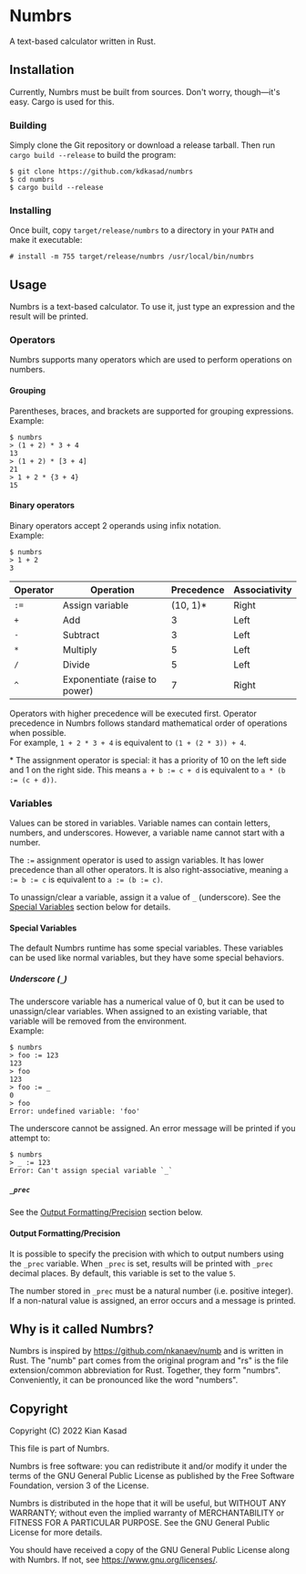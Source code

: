 # Numbrs

A text-based calculator written in Rust.

## Installation

Currently, Numbrs must be built from sources.
Don't worry, though—it's easy.
Cargo is used for this.

### Building

Simply clone the Git repository or download a release tarball. Then run `cargo
build --release` to build the program:

	$ git clone https://github.com/kdkasad/numbrs
	$ cd numbrs
	$ cargo build --release

### Installing

Once built, copy `target/release/numbrs` to a directory in your `PATH` and make
it executable:

	# install -m 755 target/release/numbrs /usr/local/bin/numbrs

## Usage

Numbrs is a text-based calculator. To use it, just type an expression and the
result will be printed.

### Operators

Numbrs supports many operators which are used to perform operations on numbers.

#### Grouping

Parentheses, braces, and brackets are supported for grouping expressions.  
Example:

	$ numbrs
	> (1 + 2) * 3 + 4
	13
	> (1 + 2) * [3 + 4]
	21
	> 1 + 2 * {3 + 4}
	15

#### Binary operators

Binary operators accept 2 operands using infix notation.  
Example:

	$ numbrs
	> 1 + 2
	3

| Operator | Operation       | Precedence | Associativity |
| ---      | ---             | ---        | ---           |
| `:=`     | Assign variable | (10, 1)\*  | Right         |
| `+`      | Add             | 3          | Left          |
| `-`      | Subtract        | 3          | Left          |
| `*`      | Multiply        | 5          | Left          |
| `/`      | Divide          | 5          | Left          |
| `^`      | Exponentiate (raise to power) | 7 | Right    |

Operators with higher precedence will be executed first. Operator precedence in
Numbrs follows standard mathematical order of operations when possible.  
For example, `1 + 2 * 3 + 4` is equivalent to `(1 + (2 * 3)) + 4`.

\* The assignment operator is special: it has a priority of 10 on the left side
and 1 on the right side. This means `a + b := c + d` is equivalent to
`a * (b := (c + d))`.

### Variables

Values can be stored in variables. Variable names can contain letters, numbers,
and underscores. However, a variable name cannot start with a number.

The `:=` assignment operator is used to assign variables. It has lower
precedence than all other operators. It is also right-associative, meaning
`a := b := c` is equivalent to `a := (b := c)`.

To unassign/clear a variable, assign it a value of `_` (underscore).
See the [Special Variables](#special-variables) section below for details.

#### Special Variables

The default Numbrs runtime has some special variables. These
variables can be used like normal variables, but they have some
special behaviors.

##### Underscore (`_`)
The underscore variable has a numerical value of 0, but it can be used
to unassign/clear variables. When assigned to an existing variable, that
variable will be removed from the environment.  
Example:

	$ numbrs
	> foo := 123
	123
	> foo
	123
	> foo := _
	0
	> foo
	Error: undefined variable: 'foo'

The underscore cannot be assigned. An error message will be printed if you
attempt to:

	$ numbrs
	> _ := 123
	Error: Can't assign special variable `_`

##### `_prec`
See the [Output Formatting/Precision](#output-formattingprecision)
section below.

#### Output Formatting/Precision

It is possible to specify the precision with which to output numbers using the
`_prec` variable.
When `_prec` is set, results will be printed with `_prec` decimal places.
By default, this variable is set to the value `5`.

The number stored in `_prec` must be a natural number (i.e. positive integer).
If a non-natural value is assigned, an error occurs and a message is printed.

## Why is it called Numbrs?

Numbrs is inspired by <https://github.com/nkanaev/numb> and is written in Rust.
The "numb" part comes from the original program and "rs" is the file
extension/common abbreviation for Rust. Together, they form "numbrs".
Conveniently, it can be pronounced like the word "numbers".

## Copyright

Copyright (C) 2022  Kian Kasad

This file is part of Numbrs.

Numbrs is free software: you can redistribute it and/or modify
it under the terms of the GNU General Public License as published by
the Free Software Foundation, version 3 of the License.

Numbrs is distributed in the hope that it will be useful,
but WITHOUT ANY WARRANTY; without even the implied warranty of
MERCHANTABILITY or FITNESS FOR A PARTICULAR PURPOSE.  See the
GNU General Public License for more details.

You should have received a copy of the GNU General Public License
along with Numbrs.  If not, see <https://www.gnu.org/licenses/>.
